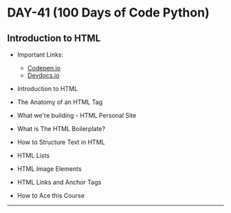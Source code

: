 # DAY-41 (100 Days of Code Python)

## Introduction to HTML

<!-- HTML: HyperText Markup Language -->
* Important Links: 
  * [Codepen.io](https://codepen.io/)    <!-- https://codepen.io/Aniruddh482/pen/NWdeobo -->
  * [Devdocs.io](https://devdocs.io/) 

* Introduction to HTML 
* The Anatomy of an HTML Tag 
* What we're building - HTML Personal Site 
* What is The HTML Boilerplate? 
* How to Structure Text in HTML 
* HTML Lists 
* HTML Image Elements 
* HTML Links and Anchor Tags 
* How to Ace this Course 
<hr>
